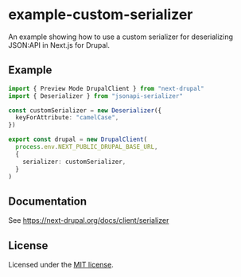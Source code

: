 # example-custom-serializer

An example showing how to use a custom serializer for deserializing JSON:API in Next.js for Drupal.

## Example

```ts
import { Preview Mode DrupalClient } from "next-drupal"
import { Deserializer } from "jsonapi-serializer"

const customSerializer = new Deserializer({
  keyForAttribute: "camelCase",
})

export const drupal = new DrupalClient(
  process.env.NEXT_PUBLIC_DRUPAL_BASE_URL,
  {
    serializer: customSerializer,
  }
)
```

## Documentation

See https://next-drupal.org/docs/client/serializer

## License

Licensed under the [MIT license](https://github.com/chapter-three/next-drupal/blob/master/LICENSE).
